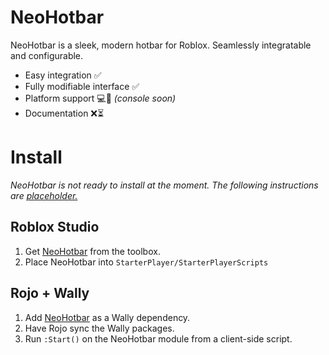 # NeoHotbar

NeoHotbar is a sleek, modern hotbar for Roblox. Seamlessly integratable and configurable.

- Easy integration ✅
- Fully modifiable interface ✅
- Platform support 💻📱 *(console soon)*
- Documentation ❌⏳

# Install

*NeoHotbar is not ready to install at the moment. The following instructions are <u>placeholder.</u>*

## Roblox Studio

1. Get [NeoHotbar](empty) from the toolbox.
2. Place NeoHotbar into `StarterPlayer/StarterPlayerScripts`

## Rojo + Wally

1. Add [NeoHotbar](https://wally.run) as a Wally dependency.
2. Have Rojo sync the Wally packages.
3. Run `:Start()` on the NeoHotbar module from a client-side script.
